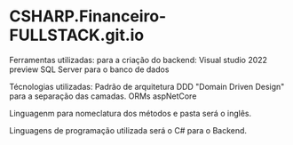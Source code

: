 # CSHARP.Financeiro-FULLSTACK.git.io
Ferramentas utilizadas: para a criação do backend:
Visual studio 2022 preview 
SQL Server para o banco de dados

Técnologias utilizadas:
Padrão de arquitetura DDD "Domain Driven Design" para a separação das camadas.
ORMs aspNetCore

Linguagenm para nomeclatura dos métodos e pasta será o inglês.

Linguagens de programação utilizada será o C# para o Backend.

